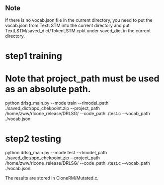 

## Note
If there is no vocab.json file in the current directory, you need to put the vocab.json from TextLSTM into the current directory and put TextLSTM/saved_dict/TokenLSTM.cpkt under saved_dict in the current directory.

# step1 training
# Note that project_path must be used as an absolute path.
python drlsg_main.py --mode train --rlmodel_path ./saved_dict/ppo_chekpoint.zip --project_path /home/zww/rlcone_release/DRLSG/ --code_path ./test.c --vocab_path ./vocab.json

# step2 testing
python drlsg_main.py --mode test --rlmodel_path ./saved_dict/ppo_chekpoint.zip --project_path /home/zww/rlcone_release/DRLSG/ --code_path ./test.c --vocab_path ./vocab.json

The results are stored in CloneRM/Mutated.c.
